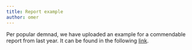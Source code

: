 ```yaml
---
title: Report example
author: omer
---
```


Per popular demnad, we have uploaded an example for a commendable report from last year. It can be found in the following [link](https://drive.google.com/file/d/139vj3pPK9eQy54iZN1lKK3-eJq-N1TJz/view?usp=sharing).
